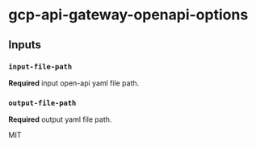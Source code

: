 # gcp-api-gateway-openapi-options

## Inputs

### `input-file-path`

**Required** input open-api yaml file path.

### `output-file-path`

**Required** output yaml file path.

MIT
